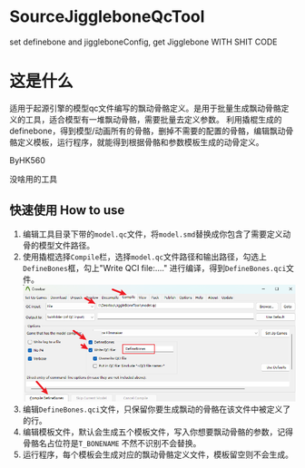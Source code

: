 # SourceJiggleboneQcTool
set definebone and jiggleboneConfig, get Jigglebone 
WITH SHIT CODE

# 这是什么
适用于起源引擎的模型qc文件编写的飘动骨骼定义。是用于批量生成飘动骨骼定义的工具，适合模型有一堆飘动骨骼，需要批量去定义参数。
利用撬棍生成的definebone，得到模型/动画所有的骨骼，删掉不需要的配置的骨骼，编辑飘动骨骼定义模板，运行程序，就能得到根据骨骼和参数模板生成的动骨定义。

ByHK560

没啥用的工具

## 快速使用 How to use
  1. 编辑工具目录下带的`model.qc`文件，将`model.smd`替换成你包含了需要定义动骨的模型文件路径。
  2. 使用撬棍选择`Compile`栏，选择`model.qc`文件路径和输出路径，勾选上`DefineBones`框，勾上"Write QCI file:...." 进行编译，得到`DefineBones.qci`文件。
   ![](pic/compile.png)
  3. 编辑`DefineBones.qci`文件，只保留你要生成飘动的骨骼在该文件中被定义了的行。
  4. 编辑模板文件，默认会生成五个模板文件，写入你想要飘动骨骼的参数，记得骨骼名占位符是`T_BONENAME` 不然不识别不会替换。
  5. 运行程序，每个模板会生成对应的飘动骨骼定义文件，模板留空则不会生成。 
